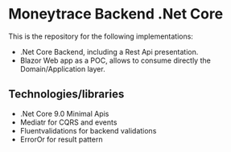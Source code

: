 # Moneytrace Backend .Net Core

This is the repository for the following implementations:
- .Net Core Backend, including a Rest Api presentation.
- Blazor Web app as a POC, allows to consume directly the Domain/Application layer.

## Technologies/libraries
- .Net Core 9.0 Minimal Apis
- Mediatr for CQRS and events
- Fluentvalidations for backend validations
- ErrorOr for result pattern